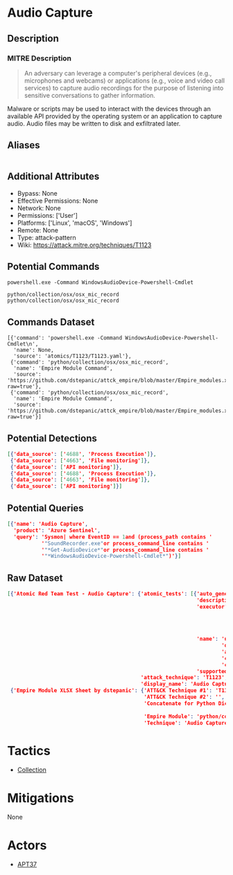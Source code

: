 
# Audio Capture

## Description

### MITRE Description

> An adversary can leverage a computer's peripheral devices (e.g., microphones and webcams) or applications (e.g., voice and video call services) to capture audio recordings for the purpose of listening into sensitive conversations to gather information.

Malware or scripts may be used to interact with the devices through an available API provided by the operating system or an application to capture audio. Audio files may be written to disk and exfiltrated later.

## Aliases

```

```

## Additional Attributes

* Bypass: None
* Effective Permissions: None
* Network: None
* Permissions: ['User']
* Platforms: ['Linux', 'macOS', 'Windows']
* Remote: None
* Type: attack-pattern
* Wiki: https://attack.mitre.org/techniques/T1123

## Potential Commands

```
powershell.exe -Command WindowsAudioDevice-Powershell-Cmdlet

python/collection/osx/osx_mic_record
python/collection/osx/osx_mic_record
```

## Commands Dataset

```
[{'command': 'powershell.exe -Command WindowsAudioDevice-Powershell-Cmdlet\n',
  'name': None,
  'source': 'atomics/T1123/T1123.yaml'},
 {'command': 'python/collection/osx/osx_mic_record',
  'name': 'Empire Module Command',
  'source': 'https://github.com/dstepanic/attck_empire/blob/master/Empire_modules.xlsx?raw=true'},
 {'command': 'python/collection/osx/osx_mic_record',
  'name': 'Empire Module Command',
  'source': 'https://github.com/dstepanic/attck_empire/blob/master/Empire_modules.xlsx?raw=true'}]
```

## Potential Detections

```json
[{'data_source': ['4688', 'Process Execution']},
 {'data_source': ['4663', 'File monitoring']},
 {'data_source': ['API monitoring']},
 {'data_source': ['4688', 'Process Execution']},
 {'data_source': ['4663', 'File monitoring']},
 {'data_source': ['API monitoring']}]
```

## Potential Queries

```json
[{'name': 'Audio Capture',
  'product': 'Azure Sentinel',
  'query': 'Sysmon| where EventID == 1and (process_path contains '
           '"SoundRecorder.exe"or process_command_line contains '
           '"*Get-AudioDevice*"or process_command_line contains '
           '"*WindowsAudioDevice-Powershell-Cmdlet*")'}]
```

## Raw Dataset

```json
[{'Atomic Red Team Test - Audio Capture': {'atomic_tests': [{'auto_generated_guid': '9c3ad250-b185-4444-b5a9-d69218a10c95',
                                                             'description': '[AudioDeviceCmdlets](https://github.com/cdhunt/WindowsAudioDevice-Powershell-Cmdlet)\n',
                                                             'executor': {'command': 'powershell.exe '
                                                                                     '-Command '
                                                                                     'WindowsAudioDevice-Powershell-Cmdlet\n',
                                                                          'elevation_required': False,
                                                                          'name': 'powershell'},
                                                             'name': 'using '
                                                                     'device '
                                                                     'audio '
                                                                     'capture '
                                                                     'commandlet',
                                                             'supported_platforms': ['windows']}],
                                           'attack_technique': 'T1123',
                                           'display_name': 'Audio Capture'}},
 {'Empire Module XLSX Sheet by dstepanic': {'ATT&CK Technique #1': 'T1123',
                                            'ATT&CK Technique #2': '',
                                            'Concatenate for Python Dictionary': '"python/collection/osx/osx_mic_record":  '
                                                                                 '["T1123"],',
                                            'Empire Module': 'python/collection/osx/osx_mic_record',
                                            'Technique': 'Audio Capture'}}]
```

# Tactics


* [Collection](../tactics/Collection.md)


# Mitigations

None

# Actors


* [APT37](../actors/APT37.md)

